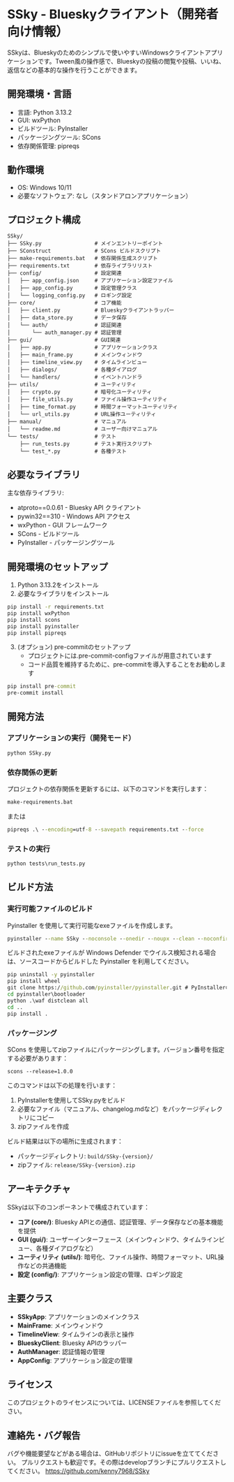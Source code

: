 # SSky - Blueskyクライアント（開発者向け情報）

SSkyは、Blueskyのためのシンプルで使いやすいWindowsクライアントアプリケーションです。Tween風の操作感で、Blueskyの投稿の閲覧や投稿、いいね、返信などの基本的な操作を行うことができます。

## 開発環境・言語

- 言語: Python 3.13.2
- GUI: wxPython
- ビルドツール: PyInstaller
- パッケージングツール: SCons
- 依存関係管理: pipreqs

## 動作環境

- OS: Windows 10/11
- 必要なソフトウェア: なし（スタンドアロンアプリケーション）

## プロジェクト構成

```
SSky/
├── SSky.py                 # メインエントリーポイント
├── SConstruct              # SCons ビルドスクリプト
├── make-requirements.bat   # 依存関係生成スクリプト
├── requirements.txt        # 依存ライブラリリスト
├── config/                 # 設定関連
│   ├── app_config.json     # アプリケーション設定ファイル
│   ├── app_config.py       # 設定管理クラス
│   └── logging_config.py   # ロギング設定
├── core/                   # コア機能
│   ├── client.py           # Blueskyクライアントラッパー
│   ├── data_store.py       # データ保存
│   └── auth/               # 認証関連
│       └── auth_manager.py # 認証管理
├── gui/                    # GUI関連
│   ├── app.py              # アプリケーションクラス
│   ├── main_frame.py       # メインウィンドウ
│   ├── timeline_view.py    # タイムラインビュー
│   ├── dialogs/            # 各種ダイアログ
│   └── handlers/           # イベントハンドラ
├── utils/                  # ユーティリティ
│   ├── crypto.py           # 暗号化ユーティリティ
│   ├── file_utils.py       # ファイル操作ユーティリティ
│   ├── time_format.py      # 時間フォーマットユーティリティ
│   └── url_utils.py        # URL操作ユーティリティ
├── manual/                 # マニュアル
│   └── readme.md           # ユーザー向けマニュアル
└── tests/                  # テスト
    ├── run_tests.py        # テスト実行スクリプト
    └── test_*.py           # 各種テスト
```

## 必要なライブラリ

主な依存ライブラリ:

- atproto==0.0.61 - Bluesky API クライアント
- pywin32==310 - Windows API アクセス
- wxPython - GUI フレームワーク
- SCons - ビルドツール
- PyInstaller - パッケージングツール

## 開発環境のセットアップ

1. Python 3.13.2をインストール
2. 必要なライブラリをインストール

```cmd
pip install -r requirements.txt
pip install wxPython
pip install scons
pip install pyinstaller
pip install pipreqs
```

3. (オプション) pre-commitのセットアップ
   - プロジェクトには.pre-commit-configファイルが用意されています
   - コード品質を維持するために、pre-commitを導入することをお勧めします

```cmd
pip install pre-commit
pre-commit install
```

## 開発方法

### アプリケーションの実行（開発モード）

```cmd
python SSky.py
```

### 依存関係の更新

プロジェクトの依存関係を更新するには、以下のコマンドを実行します：

```cmd
make-requirements.bat
```

または

```cmd
pipreqs .\ --encoding=utf-8 --savepath requirements.txt --force
```

### テストの実行

```cmd
python tests\run_tests.py
```

## ビルド方法

### 実行可能ファイルのビルド

Pyinstaller を使用して実行可能なexeファイルを作成します。

```cmd
pyinstaller --name SSky --noconsole --onedir --noupx --clean --noconfirm --log-level=INFO SSky.py
```

ビルドされたexeファイルが Windows Defender でウイルス検知される場合は、ソースコードからビルドした Pyinstaller を利用してください。

```cmd
pip uninstall -y pyinstaller
pip install wheel
git clone https://github.com/pyinstaller/pyinstaller.git # PyInstallerのソースをクローン
cd pyinstaller\bootloader
python .\waf distclean all
cd ..
pip install .
```

### パッケージング

SCons を使用してzipファイルにパッケージングします。バージョン番号を指定する必要があります：

```
scons --release=1.0.0
```

このコマンドは以下の処理を行います：

1. PyInstallerを使用してSSky.pyをビルド
2. 必要なファイル（マニュアル、changelog.mdなど）をパッケージディレクトリにコピー
3. zipファイルを作成

ビルド結果は以下の場所に生成されます：

- パッケージディレクトリ: `build/SSky-{version}/`
- zipファイル: `release/SSky-{version}.zip`

## アーキテクチャ

SSkyは以下のコンポーネントで構成されています：

- **コア (core/)**: Bluesky APIとの通信、認証管理、データ保存などの基本機能を提供
- **GUI (gui/)**: ユーザーインターフェース（メインウィンドウ、タイムラインビュー、各種ダイアログなど）
- **ユーティリティ (utils/)**: 暗号化、ファイル操作、時間フォーマット、URL操作などの共通機能
- **設定 (config/)**: アプリケーション設定の管理、ロギング設定

## 主要クラス

- **SSkyApp**: アプリケーションのメインクラス
- **MainFrame**: メインウィンドウ
- **TimelineView**: タイムラインの表示と操作
- **BlueskyClient**: Bluesky APIのラッパー
- **AuthManager**: 認証情報の管理
- **AppConfig**: アプリケーション設定の管理

## ライセンス

このプロジェクトのライセンスについては、LICENSEファイルを参照してください。

## 連絡先・バグ報告

バグや機能要望などがある場合は、GitHubリポジトリにissueを立ててください。
プルリクエストも歓迎です。その際はdevelopブランチにプルリクエストしてください。
https://github.com/kenny7968/SSky
